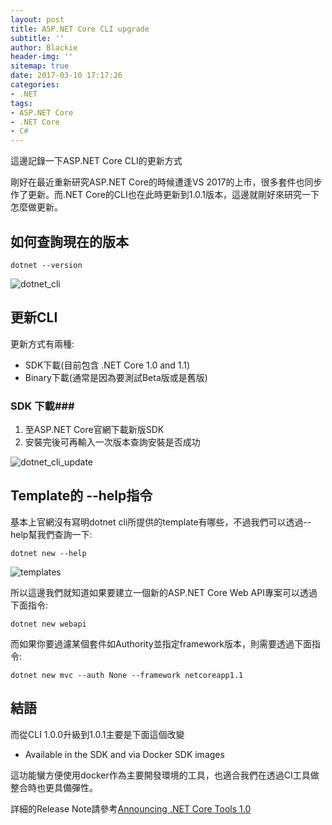 ```yaml
---
layout: post
title: ASP.NET Core CLI upgrade
subtitle: ''
author: Blackie
header-img: ''
sitemap: true
date: 2017-03-10 17:17:26
categories:
- .NET
tags: 
- ASP.NET Core
- .NET Core
- C#
---
```


這邊記錄一下ASP.NET Core CLI的更新方式

<!-- More -->

剛好在最近重新研究ASP.NET Core的時候遭逢VS 2017的上市，很多套件也同步作了更新。而.NET Core的CLI也在此時更新到1.0.1版本，這邊就剛好來研究一下怎麼做更新。

## 如何查詢現在的版本 ##

    dotnet --version

![dotnet_cli](dotnet_cli.png)

## 更新CLI ##
更新方式有兩種:
- SDK下載(目前包含 .NET Core 1.0 and 1.1)
- Binary下載(通常是因為要測試Beta版或是舊版)

### SDK 下載###

1. 至ASP.NET Core官網下載新版SDK
2. 安裝完後可再輸入一次版本查詢安裝是否成功

![dotnet_cli_update](dotnet_cli_update.png)

## Template的 --help指令 ##

基本上官網沒有寫明dotnet cli所提供的template有哪些，不過我們可以透過--help幫我們查詢一下:

    dotnet new --help

![templates](templates.png)

所以這邊我們就知道如果要建立一個新的ASP.NET Core Web API專案可以透過下面指令:

    dotnet new webapi

而如果你要過濾某個套件如Authority並指定framework版本，則需要透過下面指令:

    dotnet new mvc --auth None --framework netcoreapp1.1

## 結語 ##

而從CLI 1.0.0升級到1.0.1主要是下面這個改變

- Available in the SDK and via Docker SDK images

這功能蠻方便使用docker作為主要開發環境的工具，也適合我們在透過CI工具做整合時也更具備彈性。

詳細的Release Note請參考[Announcing .NET Core Tools 1.0](https://blogs.msdn.microsoft.com/dotnet/2017/03/07/announcing-net-core-tools-1-0/)